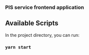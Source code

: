 ### PIS service frontend application

## Available Scripts

In the project directory, you can run:

### `yarn start`
